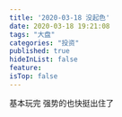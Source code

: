```yaml
---
title: '2020-03-18 没起色'
date: 2020-03-18 19:21:08
tags: "大盘"
categories: "投资"
published: true
hideInList: false
feature: 
isTop: false
---
```

基本玩完
强势的也快挺出住了
<!-- more -->
